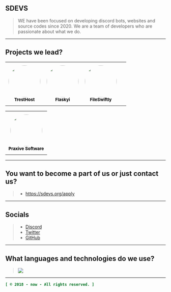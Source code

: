 ## SDEVS
> WE have been focused on developing discord bots, websites and source codes since 2020. We are a team of developers who are passionate about what we do.

----

## Projects we lead?
<table style="border-collapse: collapse;">
  <tr>
    <td align="center" style="padding: 10px;">
      <a href="https://github.com/tresthost" style="text-decoration: none;">
        <img src="https://github.com/tresthost.png?size=100" width="100px" alt="" style="border-radius: 50%;"/>
        <br />
        <sub><b style="color: black;">TrestHost</b></sub>
      </a>
    </td>
    <td align="center" style="padding: 10px;">
      <a href="https://github.com/flaskyi" style="text-decoration: none;">
        <img src="https://github.com/flaskyi.png?size=100" width="100px" alt="" style="border-radius: 50%;"/>
        <br />
        <sub><b style="color: black;">Flaskyi</b></sub>
      </a>
    </td>
    <td align="center" style="padding: 10px;">
      <a href="https://github.com/fileswiftly" style="text-decoration: none;">
        <img src="https://github.com/fileswiftly.png?size=100" width="100px" alt="" style="border-radius: 50%;"/>
        <br />
        <sub><b style="color: black;">FileSwiftly</b></sub>
      </a>
    </td>
    <td align="center" style="padding: 10px;">
  </tr>
</table>
<table style="border-collapse: collapse;">
  <tr>
    <td align="center" style="padding: 10px;">
      <a href="https://github.com/PraxiveSoftware" style="text-decoration: none;">
        <img src="https://github.com/PraxiveSoftware.png?size=100" width="100px" alt="" style="border-radius: 50%;"/>
        <br />
        <sub><b style="color: black;">Praxive Software</b></sub>
      </a>
    </td>
  </tr>
</table>

----

## You want to become a part of us or just contact us?
> - https://sdevs.org/apply

----

## Socials
> - [Discord](https://discord.gg/2kYz8Z6)
> - [Twitter](https://twitter.com/sdevs_)
> - [GitHub](https://github.com/sdevs-bws)

----

## What languages and technologies do we use?
> <img src="https://skillicons.dev/icons?i=nextjs,html,css,javascript,typescript,php,tailwindcss,nestjs,mongodb,heroku,github,alpinejs,arduino,bootstrap,git,go,ps,sqlite,mysql,nodejs,prisma,sass,webpack,react,express&theme=dark" />

----

```ini
[ © 2018 - now - All rights reserved. ]
```
